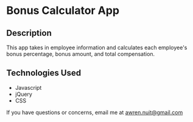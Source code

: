# Bonus Calculator App

## Description
This app takes in employee information and calculates each employee's bonus percentage, bonus amount, and total compensation.

## Technologies Used
- Javascript
- jQuery
- CSS

If you have questions or concerns, email me at awren.nuit@gmail.com
